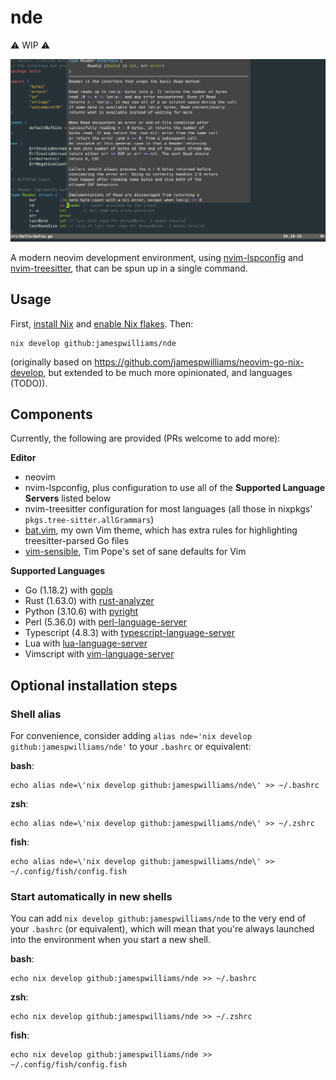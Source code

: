 # nde

⚠️ WIP ⚠️ 

[![asciicast](https://raw.githubusercontent.com/jamespwilliams/nde/feccaff84707d39cfe3843ad5fe12992cd279979/nde.png)](https://asciinema.org/a/498457)

A modern neovim development environment, using
[nvim-lspconfig](https://github.com/neovim/nvim-lspconfig) and
[nvim-treesitter](https://github.com/nvim-treesitter/nvim-treesitter), that can
be spun up in a single command.

## Usage

First,
[install Nix](https://nix.dev/tutorials/install-nix) and [enable Nix
flakes](https://nixos.wiki/wiki/Flakes#Installing_flakes). Then:

```
nix develop github:jamespwilliams/nde
```

(originally based on https://github.com/jamespwilliams/neovim-go-nix-develop,
but extended to be much more opinionated, and languages (TODO)).

## Components

Currently, the following are provided (PRs welcome to add more):

**Editor**

* neovim
* nvim-lspconfig, plus configuration to use all of the **Supported Language
  Servers** listed below
* nvim-treesitter configuration for most languages (all those in nixpkgs'
  `pkgs.tree-sitter.allGrammars`)
* [bat.vim](https://github.com/jamespwilliams/bat.vim), my own Vim theme, which
  has extra rules for highlighting treesitter-parsed Go files
* [vim-sensible](https://github.com/tpope/vim-sensible), Tim Pope's set of sane
  defaults for Vim

**Supported Languages**

* Go (1.18.2) with [gopls](https://pkg.go.dev/golang.org/x/tools/gopls)
* Rust (1.63.0) with [rust-analyzer](https://rust-analyzer.github.io/)
* Python (3.10.6) with [pyright](https://github.com/microsoft/pyright)
* Perl (5.36.0) with [perl-language-server](https://github.com/FractalBoy/perl-language-server)
* Typescript (4.8.3) with [typescript-language-server](https://github.com/typescript-language-server/typescript-language-server)
* Lua with [lua-language-server](https://github.com/sumneko/lua-language-server)
* Vimscript with [vim-language-server](https://github.com/iamcco/vim-language-server)

## Optional installation steps

### Shell alias

For convenience, consider adding `alias nde='nix develop github:jamespwilliams/nde'`
to your `.bashrc` or equivalent:

**bash**:

```
echo alias nde=\'nix develop github:jamespwilliams/nde\' >> ~/.bashrc
```

**zsh**:

```
echo alias nde=\'nix develop github:jamespwilliams/nde\' >> ~/.zshrc
```

**fish**:

```
echo alias nde=\'nix develop github:jamespwilliams/nde\' >> ~/.config/fish/config.fish
```

### Start automatically in new shells

You can add `nix develop github:jamespwilliams/nde` to the very end of your
`.bashrc` (or equivalent), which will mean that you're always launched into the
environment when you start a new shell.

**bash**:

```
echo nix develop github:jamespwilliams/nde >> ~/.bashrc
```

**zsh**:

```
echo nix develop github:jamespwilliams/nde >> ~/.zshrc
```

**fish**:

```
echo nix develop github:jamespwilliams/nde >> ~/.config/fish/config.fish
```
